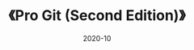 ---
title: 《Pro Git (Second Edition)》
page: readings
score: 4
comment: 很权威，介绍的循序渐进，不多不少刚刚好
date: 2020-10
douban: https://book.douban.com/subject/26740766/
tags: 
- 计算机
---
